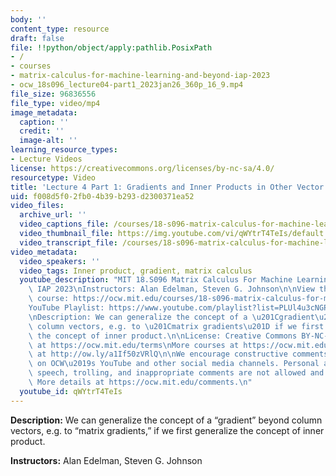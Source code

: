 ```yaml
---
body: ''
content_type: resource
draft: false
file: !!python/object/apply:pathlib.PosixPath
- /
- courses
- matrix-calculus-for-machine-learning-and-beyond-iap-2023
- ocw_18s096_lecture04-part1_2023jan26_360p_16_9.mp4
file_size: 96836556
file_type: video/mp4
image_metadata:
  caption: ''
  credit: ''
  image-alt: ''
learning_resource_types:
- Lecture Videos
license: https://creativecommons.org/licenses/by-nc-sa/4.0/
resourcetype: Video
title: 'Lecture 4 Part 1: Gradients and Inner Products in Other Vector Spaces'
uid: f008d5f0-2fb0-4b39-b293-d2300371ea52
video_files:
  archive_url: ''
  video_captions_file: /courses/18-s096-matrix-calculus-for-machine-learning-and-beyond-january-iap-2023/1m8U5Q3yI56uAUfpAwETeNaNlKVOJM8qp_transcript.webvtt
  video_thumbnail_file: https://img.youtube.com/vi/qWYtrT4TeIs/default.jpg
  video_transcript_file: /courses/18-s096-matrix-calculus-for-machine-learning-and-beyond-january-iap-2023/1m8U5Q3yI56uAUfpAwETeNaNlKVOJM8qp_transcript.pdf
video_metadata:
  video_speakers: ''
  video_tags: Inner product, gradient, matrix calculus
  youtube_description: "MIT 18.S096 Matrix Calculus For Machine Learning And Beyond,\
    \ IAP 2023\nInstructors: Alan Edelman, Steven G. Johnson\n\nView the complete\
    \ course: https://ocw.mit.edu/courses/18-s096-matrix-calculus-for-machine-learning-and-beyond-january-iap-2023/\n\
    YouTube Playlist: https://www.youtube.com/playlist?list=PLUl4u3cNGP62EaLLH92E_VCN4izBKK6OE\n\
    \nDescription: We can generalize the concept of a \u201Cgradient\u201D beyond\
    \ column vectors, e.g. to \u201Cmatrix gradients\u201D if we first generalize\
    \ the concept of inner product.\n\nLicense: Creative Commons BY-NC-SA\nMore information\
    \ at https://ocw.mit.edu/terms\nMore courses at https://ocw.mit.edu\nSupport OCW\
    \ at http://ow.ly/a1If50zVRlQ\n\nWe encourage constructive comments and discussion\
    \ on OCW\u2019s YouTube and other social media channels. Personal attacks, hate\
    \ speech, trolling, and inappropriate comments are not allowed and may be removed.\
    \ More details at https://ocw.mit.edu/comments.\n"
  youtube_id: qWYtrT4TeIs
---
```

**Description:** We can generalize the concept of a “gradient” beyond column vectors, e.g. to “matrix gradients,” if we first generalize the concept of inner product.

**Instructors:** Alan Edelman, Steven G. Johnson
